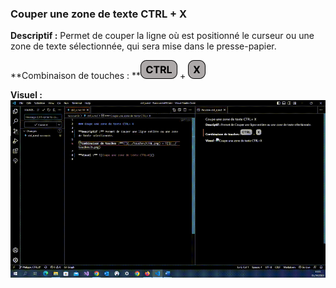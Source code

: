 ### Couper une zone de texte CTRL + X

**Descriptif :** Permet de couper la ligne où est positionné le curseur ou une zone de texte sélectionnée, qui sera mise dans le presse-papier.

**Combinaison de touches : **![ctrl](../touches/CTRL.png) + ![X](../touches/X.png)

**Visuel :** ![Couper une zone de texte CTRL+X](../gifs/CTRL.X.gif)
